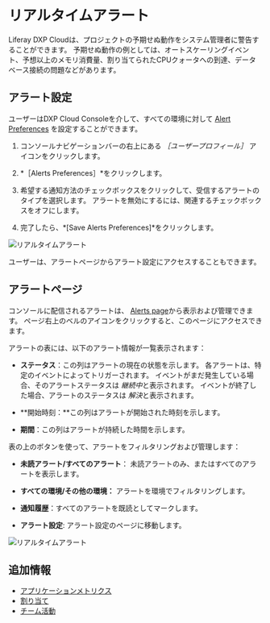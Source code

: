# リアルタイムアラート

Liferay DXP Cloudは、プロジェクトの予期せぬ動作をシステム管理者に警告することができます。 予期せぬ動作の例としては、オートスケーリングイベント、予想以上のメモリ消費量、割り当てられたCPUクォータへの到達、データベース接続の問題などがあります。

## アラート設定

ユーザーはDXP Cloud Consoleを介して、すべての環境に対して [Alert Preferences](https://console.liferay.cloud/account/alerts-preferences) を設定することができます。

1. コンソールナビゲーションバーの右上にある *［ユーザープロフィール］* アイコンをクリックします。

1. *［Alerts Preferences］*をクリックします。

1. 希望する通知方法のチェックボックスをクリックして、受信するアラートのタイプを選択します。 アラートを無効にするには、関連するチェックボックスをオフにします。

1. 完了したら、*[Save Alerts Preferences]*をクリックします。

![リアルタイムアラート](./real-time-alerts/images/01.png)

ユーザーは、アラートページからアラート設定にアクセスすることもできます。

## アラートページ

コンソールに配信されるアラートは、 [Alerts page](https://console.liferay.cloud/alerts)から表示および管理できます。 ページ右上のベルのアイコンをクリックすると、このページにアクセスできます。

アラートの表には、以下のアラート情報が一覧表示されます：

* **ステータス**：この列はアラートの現在の状態を示します。 各アラートは、特定のイベントによってトリガーされます。 イベントがまだ発生している場合、そのアラートステータスは *継続中*と表示されます。 イベントが終了した場合、アラートのステータスは *解決*と表示されます。

* **開始時刻：**この列はアラートが開始された時刻を示します。

* **期間**：この列はアラートが持続した時間を示します。

表の上のボタンを使って、アラートをフィルタリングおよび管理します：

* **未読アラート/すべてのアラート**： 未読アラートのみ、またはすべてのアラートを表示します。

* **すべての環境/その他の環境：** アラートを環境でフィルタリングします。

* **通知履歴**：すべてのアラートを既読としてマークします。

* **アラート設定**: アラート設定のページに移動します。

![リアルタイムアラート](./real-time-alerts/images/02.png)

## 追加情報

* [アプリケーションメトリクス](./application-metrics.md)
* [割り当て](./quotas.md)
* [チーム活動](./team-activities.md)
